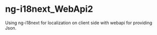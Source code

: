 # ng-i18next_WebApi2
Using ng-i18next for localization on client side with webapi for providing Json. 
